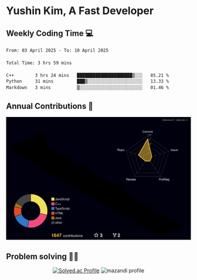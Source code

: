 # Yushin Kim, A Fast Developer

## Weekly Coding Time 💻

<!--START_SECTION:waka-->

```txt
From: 03 April 2025 - To: 10 April 2025

Total Time: 3 hrs 59 mins

C++        3 hrs 24 mins   █████████████████████▒░░░   85.21 %
Python     31 mins         ███▒░░░░░░░░░░░░░░░░░░░░░   13.33 %
Markdown   3 mins          ▒░░░░░░░░░░░░░░░░░░░░░░░░   01.46 %
```

<!--END_SECTION:waka-->

## Annual Contributions 🏃

![](./profile-3d-contrib/profile-night-rainbow.svg)

## Problem solving 👨‍💻

<div align="center">

[![Solved.ac Profile](http://mazassumnida.wtf/api/v2/generate_badge?boj=kys010306)](https://solved.ac/kys010306)
![mazandi profile](http://mazandi.herokuapp.com/api?handle=kys010306&theme=dark)

</div>
